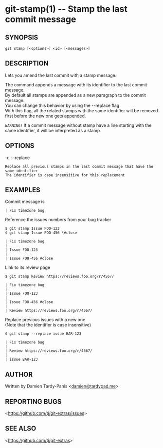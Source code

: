 git-stamp(1) -- Stamp the last commit message
=============================================

## SYNOPSIS

`git stamp [<options>] <id> [<messages>]`

## DESCRIPTION

Lets you amend the last commit with a stamp message.

The command appends a message with its identifier to the last commit message.  
By default all stamps are appended as a new paragraph to the commit message.  
You can change this behavior by using the --replace flag.  
With this flag, all the related stamps with the same identifier will be removed first before the new one gets appended.

`WARNING!` If a commit message without stamp have a line starting with the same identifier, it will be interpreted as a stamp

## OPTIONS

  -r, --replace

    Replace all previous stamps in the last commit message that have the same identifier  
    The identifier is case insensitive for this replacement

## EXAMPLES

Commit message is

    | Fix timezone bug

Reference the issues numbers from your bug tracker

    $ git stamp Issue FOO-123
    $ git stamp Issue FOO-456 \#close

    | Fix timezone bug
    |
    | Issue FOO-123
    |
    | Issue FOO-456 #close

Link to its review page

    $ git stamp Review https://reviews.foo.org/r/4567/

    | Fix timezone bug
    |
    | Issue FOO-123
    |
    | Issue FOO-456 #close
    |
    | Review https://reviews.foo.org/r/4567/

Replace previous issues with a new one  
(Note that the identifier is case insensitive)

    $ git stamp --replace issue BAR-123

    | Fix timezone bug
    |
    | Review https://reviews.foo.org/r/4567/
    |
    | issue BAR-123

## AUTHOR

Written by Damien Tardy-Panis &lt;<damien@tardypad.me>&gt;

## REPORTING BUGS

&lt;<https://github.com/tj/git-extras/issues>&gt;

## SEE ALSO

&lt;<https://github.com/tj/git-extras>&gt;
